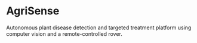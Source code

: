 # AgriSense
Autonomous plant disease detection and targeted treatment platform using computer vision and a remote-controlled rover.
